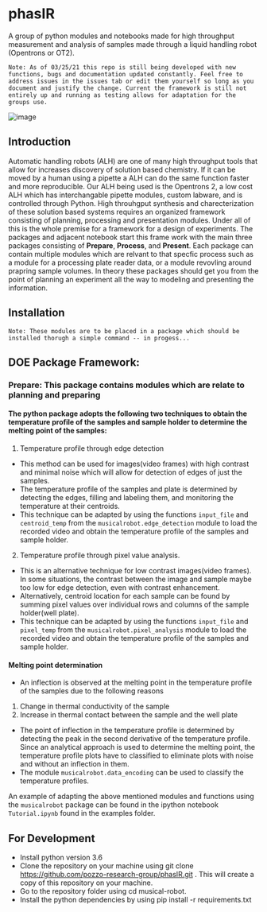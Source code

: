 # phasIR
A group of python modules and notebooks made for high throughput measurement and analysis of samples made through a liquid handling robot (Opentrons or OT2). 

    Note: As of 03/25/21 this repo is still being developed with new functions, bugs and documentation updated constantly. Feel free to address issues in the issues tab or edit them yourself so long as you document and justify the change. Current the framework is still not entirely up and running as testing allows for adaptation for the groups use. 

![image](https://user-images.githubusercontent.com/52507997/112563961-91c33680-8d97-11eb-890d-1a637d8c0f24.png)


## Introduction
Automatic handling robots (ALH) are one of many high throughput tools that allow for increases discovery of solution based chemistry. If it can be moved by a human using a pipette a ALH can do the same function faster and more reproducible. Our ALH being used is the Opentrons 2, a low cost ALH which has interchangable pipette modules, custom labware, and is controlled through Python. High throuhgput synthesis and charecterization of these solution based systems requires an organized framework consisting of planning, processing and presentation modules. Under all of this is the whole premise for a framework for a design of experiments. The packages and adjacent notebook start this frame work with the main three packages consisting of **Prepare**, **Process**, and **Present**. Each package can contain multiple modules which are relvant to that specfic process such as a module for a processing plate reader data, or a module revovling around prapring sample volumes. In theory these packages should get you from the point of planning an experiment all the way to modeling and presenting the information. 

## Installation
    Note: These modules are to be placed in a package which should be installed thorugh a simple command -- in progess...

## DOE Package Framework:

### Prepare: This package contains modules which are relate to planning and preparing


#### The python package adopts the following two techniques to obtain the temperature profile of the samples and sample holder to determine the melting point of the samples:

1. Temperature profile through edge detection

* This method can be used for images(video frames) with high contrast and minimal noise which will allow for detection of edges of just the samples.
* The temperature profile of the samples and plate is determined by detecting the edges, filling and labeling them, and monitoring the temperature at their centroids.
* This technique can be adapted by using the functions `input_file` and `centroid_temp` from the `musicalrobot.edge_detection` module to load the recorded video and obtain the temperature profile of the samples and sample holder.

2. Temperature profile through pixel value analysis.

* This is an alternative technique for low contrast images(video frames). In some situations, the contrast between the image and sample maybe too low for edge detection, even with contrast enhancement.
* Alternatively, centroid location for each sample can be found by summing pixel values over individual rows and columns of the sample holder(well plate).
* This technique can be adapted by using the functions `input_file` and `pixel_temp` from the `musicalrobot.pixel_analysis` module to load the recorded video and obtain the temperature profile of the samples and sample holder.

#### Melting point determination

* An inflection is observed at the melting point in the temperature profile of the samples due to the following reasons
1. Change in thermal conductivity of the sample
2. Increase in thermal contact between the sample and the well plate
* The point of inflection in the temperature profile is determined by detecting the peak in the second derivative of the temperature profile. Since an analytical approach is used to determine the melting point, the temperature profile plots have to classified to eliminate plots with noise and without an inflection in them.
* The module `musicalrobot.data_encoding` can be used to classify the temperature profiles.

An example of adapting the above mentioned modules and functions using the `musicalrobot` package can be found in the ipython notebook `Tutorial.ipynb` found in the examples folder.

## For Development
* Install python version 3.6
* Clone the repository on your machine using git clone https://github.com/pozzo-research-group/phasIR.git . This will create a copy of this repository on your machine.
* Go to the repository folder using cd musical-robot.
* Install the python dependencies by using pip install -r requirements.txt
